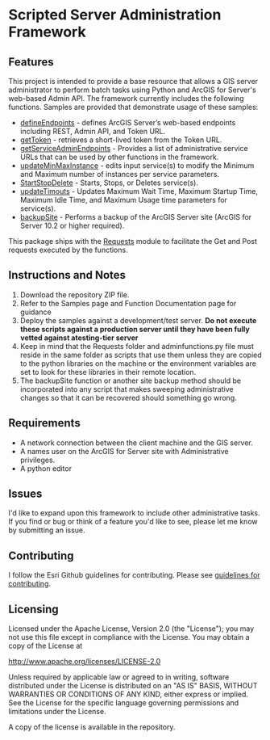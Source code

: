# Scripted Server Administration Framework

## Features

This project is intended to provide a base resource that allows a GIS  server administrator to perform batch tasks using Python and ArcGIS for Server's web-based Admin API. The framework currently includes the following functions. Samples are provided that demonstrate usage of these samples:

* [defineEndpoints](https://github.com/djarrard/Python-AGS-Admin/blob/master/FUNCTION%20DOCUMENTATION.md#define-endpoints) - defines ArcGIS Server’s web-based endpoints including REST, Admin API, and Token URL.
* [getToken](https://github.com/djarrard/Python-AGS-Admin/blob/master/FUNCTION%20DOCUMENTATION.md#get-token) - retrieves a short-lived token from the Token URL.
* [getServiceAdminEndpoints](https://github.com/djarrard/Python-AGS-Admin/blob/master/FUNCTION%20DOCUMENTATION.md#get-service-administrative-endpoints) - Provides a list of administrative service URLs that can be used by other functions in the framework.
* [updateMinMaxInstance](https://github.com/djarrard/Python-AGS-Admin/blob/master/FUNCTION%20DOCUMENTATION.md#update-minimum-and-maximum-instances-per-node) - edits input service(s) to modify the Minimum and Maximum number of instances per service parameters.
* [StartStopDelete](https://github.com/djarrard/Python-AGS-Admin/blob/master/FUNCTION%20DOCUMENTATION.md#start-stop-and-delete-services) - Starts, Stops, or Deletes service(s).
* [updateTimouts](https://github.com/djarrard/Python-AGS-Admin/blob/master/FUNCTION%20DOCUMENTATION.md#update-timeouts) - Updates Maximum Wait Time, Maximum Startup Time, Maximum Idle Time, and Maximum Usage time parameters for service(s).
* [backupSite](https://github.com/djarrard/Python-AGS-Admin/blob/master/FUNCTION%20DOCUMENTATION.md#backup-site-requires-arcgis-for-server-102-and-higher) - Performs a backup of the ArcGIS Server site (ArcGIS for Server 10.2 or higher required).

This package ships with the [Requests](http://docs.python-requests.org/en/latest/) module to facilitate the Get and Post requests executed by the functions.



## Instructions and Notes

1. Download the repository ZIP file.
2. Refer to the Samples page and Function Documentation page for guidance
3. Deploy the samples against a development/test server. **Do not execute these scripts against a production server     until they have been fully vetted against atesting-tier server**
4. Keep in mind that the Requests folder and adminfunctions.py file must reside in the same folder as scripts that use them unless they are copied to the python libraries on the machine or the environment variables are set to look for these libraries in their remote location.
5. The backupSite function or another site backup method should be incorporated into any script that makes sweeping administrative changes so that it can be recovered should something go wrong.

## Requirements

* A network connection between the client machine and the GIS server.
* A names user on the ArcGIS for Server site with Administrative privileges.
* A python editor

## Issues

I'd like to expand upon this framework to include other administrative tasks. If you find or bug or think of a feature you'd like to see, please let me know by submitting an issue.

## Contributing

I follow the Esri Github guidelines for contributing. Please see [guidelines for contributing](https://github.com/esri/contributing).

## Licensing

Licensed under the Apache License, Version 2.0 (the "License");
you may not use this file except in compliance with the License.
You may obtain a copy of the License at


   http://www.apache.org/licenses/LICENSE-2.0


Unless required by applicable law or agreed to in writing, software
distributed under the License is distributed on an "AS IS" BASIS,
WITHOUT WARRANTIES OR CONDITIONS OF ANY KIND, either express or implied.
See the License for the specific language governing permissions and
limitations under the License.


A copy of the license is available in the repository.

